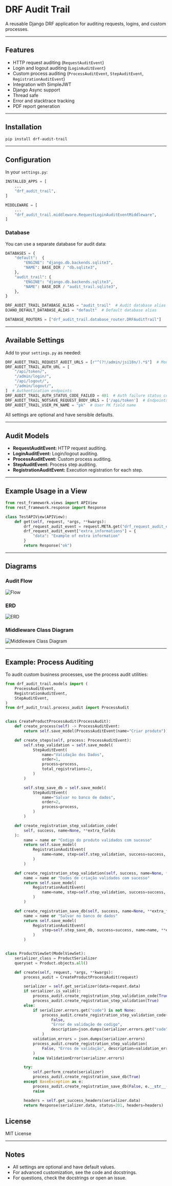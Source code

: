 # DRF Audit Trail

A reusable Django DRF application for auditing requests, logins, and custom processes.

---

## Features

- HTTP request auditing (`RequestAuditEvent`)
- Login and logout auditing (`LoginAuditEvent`)
- Custom process auditing (`ProcessAuditEvent`, `StepAuditEvent`, `RegistrationAuditEvent`)
- Integration with SimpleJWT
- Django Async support
- Thread safe
- Error and stacktrace tracking
- PDF report generation

---

## Installation

```sh
pip install drf-audit-trail
```

---

## Configuration

In your `settings.py`:

```python
INSTALLED_APPS = [
    ...
    "drf_audit_trail",
]

MIDDLEWARE = [
    ...
    "drf_audit_trail.middleware.RequestLoginAuditEventMiddleware",
]
```

### Database

You can use a separate database for audit data:

```python
DATABASES = {
    "default":  {
        "ENGINE": "django.db.backends.sqlite3",
        "NAME": BASE_DIR / "db.sqlite3",
    },
    "audit_trail": {
        "ENGINE": "django.db.backends.sqlite3",
        "NAME": BASE_DIR / "audit_trail.sqlite3",
    },
}

DRF_AUDIT_TRAIL_DATABASE_ALIAS = "audit_trail"  # Audit database alias
DJANO_DEFAULT_DATABASE_ALIAS = "default"  # Default database alias

DATABASE_ROUTERS = ["drf_audit_trail.database_router.DRFAuditTrail"]
```

---

## Available Settings

Add to your `settings.py` as needed:

```python
DRF_AUDIT_TRAIL_REQUEST_AUDIT_URLS = [r"^(?!/admin/jsi18n/).*$"]  # Monitored URLs (regex)
DRF_AUDIT_TRAIL_AUTH_URL = [
    "/api/token/",
    "/admin/login/",
    "/api/logout/",
    "/admin/logout/",
]  # Authentication endpoints
DRF_AUDIT_TRAIL_AUTH_STATUS_CODE_FAILED = 401  # Auth failure status code
DRF_AUDIT_TRAIL_NOTSAVE_REQUEST_BODY_URLS = ['/api/token']  # Endpoints that do not save request body
DRF_AUDIT_TRAIL_USER_PK_NAME = "pk"  # User PK field name
```

All settings are optional and have sensible defaults.

---

## Audit Models

- **RequestAuditEvent:** HTTP request auditing.
- **LoginAuditEvent:** Login/logout auditing.
- **ProcessAuditEvent:** Custom process auditing.
- **StepAuditEvent:** Process step auditing.
- **RegistrationAuditEvent:** Execution registration for each step.

---

## Example Usage in a View

```python
from rest_framework.views import APIView
from rest_framework.response import Response

class TestAPIView(APIView):
    def get(self, request, *args, **kwargs):
        drf_request_audit_event = request.META.get("drf_request_audit_event")
        drf_request_audit_event["extra_informations"] = {
            "data": "Example of extra information"
        }
        return Response("ok")
```

---

## Diagrams

### Audit Flow
![Flow](https://github.com/Talismar/drf-audit-trail/blob/develop/docs/flow.png?raw=true)

### ERD
![ERD](https://github.com/Talismar/drf-audit-trail/blob/develop/docs/DER.png?raw=true)

### Middleware Class Diagram
![Middleware Class Diagram](https://github.com/Talismar/drf-audit-trail/blob/develop/docs/middleware_class_diagram.png?raw=true)

---

## Example: Process Auditing

To audit custom business processes, use the process audit utilities:

```python
from drf_audit_trail.models import (
    ProcessAuditEvent,
    RegistrationAuditEvent,
    StepAuditEvent,
)
from drf_audit_trail.process_audit import ProcessAudit


class CreateProductProcessAudit(ProcessAudit):
    def create_process(self) -> ProcessAuditEvent:
        return self.save_model(ProcessAuditEvent(name="Criar produto"))

    def create_steps(self, process: ProcessAuditEvent):
        self.step_validation = self.save_model(
            StepAuditEvent(
                name="Validação dos Dados",
                order=1,
                process=process,
                total_registrations=2,
            )
        )

        self.step_save_db = self.save_model(
            StepAuditEvent(
                name="Salvar no banco de dados",
                order=2,
                process=process,
            )
        )

    def create_registration_step_validation_code(
        self, success, name=None, **extra_fields
    ):
        name = name or "Codigo do produto validados com sucesso"
        return self.save_model(
            RegistrationAuditEvent(
                name=name, step=self.step_validation, success=success, **extra_fields
            )
        )

    def create_registration_step_validation(self, success, name=None, **extra_fields):
        name = name or "Dados de criação validados com sucesso"
        return self.save_model(
            RegistrationAuditEvent(
                name=name, step=self.step_validation, success=success, **extra_fields
            )
        )

    def create_registration_save_db(self, success, name=None, **extra_fields):
        name = name or "Salvar no banco de dados"
        return self.save_model(
            RegistrationAuditEvent(
                step=self.step_save_db, success=success, name=name, **extra_fields
            )
        )


class ProductViewSet(ModelViewSet):
    serializer_class = ProductSerializer
    queryset = Product.objects.all()

    def create(self, request, *args, **kwargs):
        process_audit = CreateProductProcessAudit(request)

        serializer = self.get_serializer(data=request.data)
        if serializer.is_valid():
            process_audit.create_registration_step_validation_code(True)
            process_audit.create_registration_step_validation(True)
        else:
            if serializer.errors.get("code") is not None:
                process_audit.create_registration_step_validation_code(
                    False,
                    "Error de validação de codigo",
                    description=json.dumps(serializer.errors.get("code")),
                )
            validation_errors = json.dumps(serializer.errors)
            process_audit.create_registration_step_validation(
                False, "Erros de validação", description=validation_errors
            )
            raise ValidationError(serializer.errors)

        try:
            self.perform_create(serializer)
            process_audit.create_registration_save_db(True)
        except BaseException as e:
            process_audit.create_registration_save_db(False, e.__str__())
            raise

        headers = self.get_success_headers(serializer.data)
        return Response(serializer.data, status=201, headers=headers)
```

## License

MIT License

---

## Notes

- All settings are optional and have default values.
- For advanced customization, see the code and docstrings.
- For questions, check the docstrings or open an issue.

